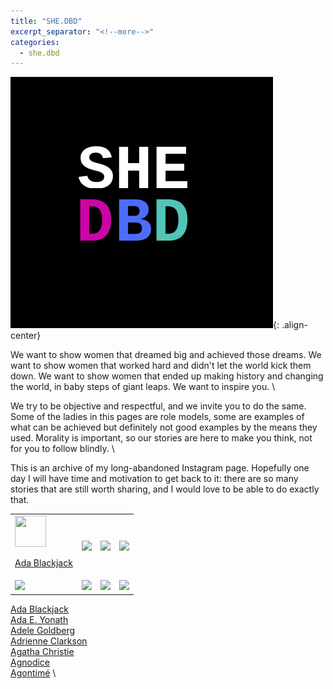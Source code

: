 ```yaml
---
title: "SHE.DBD"
excerpt_separator: "<!--more-->"
categories:
  - she.dbd
---
```


![center-aligned-image](/images/shedbd.png){: .align-center}

We want to show women that dreamed big and achieved those dreams. We want to show women that worked hard and didn't let the world kick them down. We want to show women that ended up making history and changing the world, in baby steps of giant leaps.⁠ We want to inspire you. \

We try to be objective and respectful, and we invite you to do the same. Some of the ladies in this pages are role models, some are examples of what can be achieved but definitely not good examples by the means they used. Morality is important, so our stories are here to make you think, not for you to follow blindly. ⁠\

This is an archive of my long-abandoned Instagram page. Hopefully one day I will have time and motivation to get back to it: there are so many stories that are still worth sharing, and I would love to be able to do exactly that.

<!--more-->

<table>
    <tr>
        <td><img src="https://upload.wikimedia.org/wikipedia/commons/1/16/Ada_Blackjack_in_winter_costume.jpg" width="50" height="50">
            <p align="center">
            <a href="/shedbd/ada-blackjack">Ada Blackjack</a>
            </p>
            </td>
        <td><img src="/assets/images/2023/tables-example.png"></td>
        <td><img src="/assets/images/2023/tables-example.png"></td>
        <td><img src="/assets/images/2023/tables-example.png"></td>
    </tr>
    <tr>
        <td><img src="/assets/images/2023/tables-example.png"></td>
        <td><img src="/assets/images/2023/tables-example.png"></td>
        <td><img src="/assets/images/2023/tables-example.png"></td>
        <td><img src="/assets/images/2023/tables-example.png"></td>
    </tr>
</table>


[Ada Blackjack](/shedbd/ada-blackjack) \
[Ada E. Yonath](/shedbd/ada-yonath) \
[Adele Goldberg](/shedbd/adele-goldberg) \
[Adrienne Clarkson](/shedbd/adrienne-clarkson) \
[Agatha Christie](/shedbd/agatha-christie) \
[Agnodice](/shedbd/agnodice) \
[Agontimé](/shedbd/agontime) \